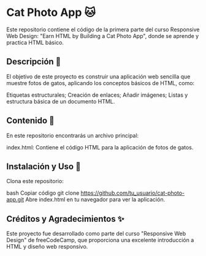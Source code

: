 # Cat Photo App 🐱
Este repositorio contiene el código de la primera parte del curso Responsive Web Design: "Earn HTML by Building a Cat Photo App", donde se aprende y practica HTML básico.

## Descripción 📄
El objetivo de este proyecto es construir una aplicación web sencilla que muestre fotos de gatos, aplicando los conceptos básicos de HTML, como:

Etiquetas estructurales;
Creación de enlaces;
Añadir imágenes;
Listas y estructura básica de un documento HTML.

## Contenido 📁
En este repositorio encontrarás un archivo principal:

index.html: Contiene el código HTML para la aplicación de fotos de gatos.

## Instalación y Uso 🚀
Clona este repositorio: 

bash
Copiar código
git clone https://github.com/tu_usuario/cat-photo-app.git
Abre index.html en tu navegador para ver la aplicación.

## Créditos y Agradecimientos ✨
Este proyecto fue desarrollado como parte del curso "Responsive Web Design" de freeCodeCamp, que proporciona una excelente introducción a HTML y diseño web responsivo.
